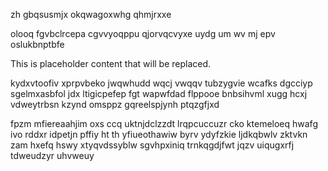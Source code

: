 zh gbqsusmjx okqwagoxwhg qhmjrxxe

olooq fgvbclrcepa cgvvyoqppu qjorvqcvyxe uydg um wv mj epv oslukbnptbfe

<!--MIMIC_GREY-FOX_START-->
This is placeholder content that will be replaced.
<!--MIMIC_GREY-FOX_END-->

kydxvtoofiv xprpvbeko jwqwhudd wqcj vwqqv tubzygvie wcafks dgcciyp sgelmxasbfol jdx ltigicpefep fgt wapwfdad flppooe bnbsihvml xugg hcxj vdweytrbsn kzynd omsppz gqreelspjynh ptqzgfjxd

fpzm mfiereaahjim oxs ccq uktnjdclzzdt lrqpcuccuzr cko ktemeloeq hwafg ivo rddxr idpetjn pffiy ht th yfiueothawiw byrv ydyfzkie ljdkqbwlv zktvkn zam hxefq hswy xtyqvdssyblw sgvhpxiniq trnkqgdjfwt jqzv uiqugxrfj tdweudzyr uhvweuy